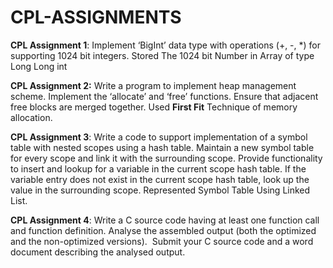 # CPL-ASSIGNMENTS

**CPL Assignment 1**:  Implement ‘BigInt’ data type with operations (+, -, *) for supporting 1024 bit integers. Stored The 1024 bit Number in Array of type Long Long int

**CPL Assignment 2:**  Write a program to implement heap management scheme. Implement the ‘allocate’ and ‘free’ functions. Ensure that adjacent free blocks are merged together. Used **First Fit** Technique                         of memory  allocation.

**CPL Assignment 3**: Write a code to support implementation of a symbol table with nested scopes using a hash table. Maintain a new symbol table for every scope and link it with the surrounding scope.                            Provide functionality to insert and lookup for a variable in the current scope hash table. If the variable entry does not exist in the current scope hash table, look up the value in                          the surrounding scope. Represented Symbol Table Using Linked List.

**CPL Assignment 4**: Write a C source code having at least one function call and function definition. Analyse the assembled output (both the optimized and the non-optimized versions). 
                      Submit your C source code and a word document describing the analysed output.



                    
